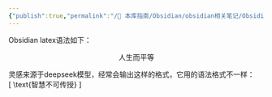 ```yaml
---
{"publish":true,"permalink":"/🧰 本库指南/Obsidian/obsidian相关笔记/Obsidian 使用 latex语法.md","created":"2025-03-05","modified":"2025-03-05","published":"2025-07-07T17:10:24.153+08:00","cssclasses":""}
---
```



Obsidian latex语法如下：

$$
\text{人生而平等}
$$

灵感来源于deepseek模型，经常会输出这样的格式，它用的语法格式不一样：  
[ \text{智慧不可传授} ]